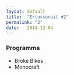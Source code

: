 ```yaml
---
layout: default
title:  "Ertussenuit #2"
permalink: "2"
date:   2014-12-04
---
```


### Programma
- Broke Bikes
- Monocraft